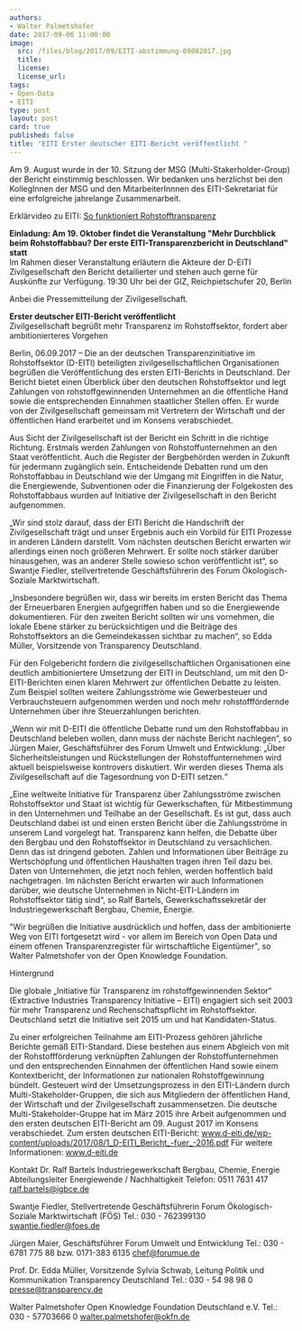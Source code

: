 ```yaml
---
authors: 
- Walter Palmetshofer
date: 2017-09-06 11:00:00
image:
  src: /files/blog/2017/09/EITI-abstimmung-09082017.jpg
  title: 
  license:
  license_url: 
tags:
- Open-Data
- EITI
type: post
layout: post
card: true
published: false
title: "EITI Erster deutscher EITI-Bericht veröffentlicht " 
---
```


Am 9. August wurde in der 10. Sitzung der MSG (Multi-Stakerholder-Group) der Bericht einstimmig beschlossen. Wir bedanken uns herzlichst bei den KollegInnen der MSG und den MitarbeiterInnnen des EITI-Sekretariat für eine erfolgreiche jahrelange Zusammenarbeit.

Erklärvideo zu EITI: [So funktioniert Rohstofftransparenz](https://www.facebook.com/EITIDeutschland/videos/254272028419241/)

<b> Einladung: Am 19. Oktober findet die Veranstaltung "Mehr Durchblick beim Rohstoffabbau? Der erste EITI-Transparenzbericht in Deutschland" statt</b><br>
Im Rahmen dieser Veranstaltung erläutern die Akteure der D-EITI Zivilgesellschaft den Bericht detailierter und stehen auch gerne für Auskünfte zur Verfügung.
19:30 Uhr bei der GIZ, Reichpietschufer 20, Berlin

Anbei die Pressemitteilung der Zivilgesellschaft.

<b> Erster deutscher EITI-Bericht veröffentlicht</b><br>
Zivilgesellschaft begrüßt mehr Transparenz im Rohstoffsektor, fordert aber ambitionierteres Vorgehen

Berlin, 06.09.2017 – Die an der deutschen Transparenzinitiative im Rohstoffsektor (D-EITI) beteiligten zivilgesellschaftlichen Organisationen begrüßen die Veröffentlichung des ersten EITI-Berichts in Deutschland. Der Bericht bietet einen Überblick über den deutschen Rohstoffsektor und legt Zahlungen von rohstoffgewinnenden Unternehmen an die öffentliche Hand sowie die entsprechenden Einnahmen staatlicher Stellen offen. Er wurde von der Zivilgesellschaft gemeinsam mit Vertretern der Wirtschaft und der öffentlichen Hand erarbeitet und im Konsens verabschiedet. 

Aus Sicht der Zivilgesellschaft ist der Bericht ein Schritt in die richtige Richtung. Erstmals werden Zahlungen von Rohstoffunternehmen an den Staat veröffentlicht. Auch die Register der Bergbehörden werden in Zukunft für jedermann zugänglich sein. Entscheidende Debatten rund um den Rohstoffabbau in Deutschland wie der Umgang mit Eingriffen in die Natur, die Energiewende, Subventionen oder die Finanzierung der Folgekosten des Rohstoffabbaus wurden auf Initiative der Zivilgesellschaft in den Bericht aufgenommen. 

„Wir sind stolz darauf, dass der EITI Bericht die Handschrift der Zivilgesellschaft trägt und unser Ergebnis auch ein Vorbild für EITI Prozesse in anderen Ländern darstellt. Vom nächsten deutschen Bericht erwarten wir allerdings einen noch größeren Mehrwert. Er sollte noch stärker darüber hinausgehen, was an anderer Stelle sowieso schon veröffentlicht ist“, so Swantje Fiedler, stellvertretende Geschäftsführerin des Forum Ökologisch-Soziale Marktwirtschaft.

„Insbesondere begrüßen wir, dass wir bereits im ersten Bericht das Thema der Erneuerbaren Energien aufgegriffen haben und so die Energiewende dokumentieren. Für den zweiten Bericht sollten wir uns vornehmen, die lokale Ebene stärker zu berücksichtigen und die Beiträge des Rohstoffsektors an die Gemeindekassen sichtbar zu machen“, so Edda Müller, Vorsitzende von Transparency Deutschland.

Für den Folgebericht fordern die zivilgesellschaftlichen Organisationen eine deutlich ambitioniertere Umsetzung der EITI in Deutschland, um mit den D-EITI-Berichten einen klaren Mehrwert zur öffentlichen Debatte zu leisten. Zum Beispiel sollten weitere Zahlungsströme wie Gewerbesteuer und Verbrauchsteuern aufgenommen werden und noch mehr rohstofffördernde Unternehmen über ihre Steuerzahlungen berichten.

„Wenn wir mit D-EITI die öffentliche Debatte rund um den Rohstoffabbau in Deutschland beleben wollen, dann muss der nächste Bericht nachlegen“, so Jürgen Maier, Geschäftsführer des Forum Umwelt und Entwicklung: „Über Sicherheitsleistungen und Rückstellungen der Rohstoffunternehmen wird aktuell beispielsweise kontrovers diskutiert. Wir werden dieses Thema als Zivilgesellschaft auf die Tagesordnung von D-EITI setzen.“

„Eine weltweite Initiative für Transparenz über Zahlungsströme zwischen Rohstoffsektor und Staat ist wichtig für Gewerkschaften, für Mitbestimmung in den Unternehmen und Teilhabe an der Gesellschaft. Es ist gut, dass auch Deutschland dabei ist und einen ersten Bericht über die Zahlungsströme in unserem Land vorgelegt hat. Transparenz kann helfen, die Debatte über den Bergbau und den Rohstoffsektor in Deutschland zu versachlichen. Denn das ist dringend geboten. Zahlen und Informationen über Beiträge zu Wertschöpfung und öffentlichen Haushalten tragen ihren Teil dazu bei. Daten von Unternehmen, die jetzt noch fehlen, werden hoffentlich bald nachgetragen. Im nächsten Bericht erwarten wir auch Informationen darüber, wie deutsche Unternehmen in Nicht-EITI-Ländern im Rohstoffsektor tätig sind“, so Ralf Bartels, Gewerkschaftssekretär der Industriegewerkschaft Bergbau, Chemie, Energie.

"Wir begrüßen die Initiative ausdrücklich und hoffen, dass der ambitionierte Weg von EITI fortgesetzt wird - vor allem im Bereich von Open Data und einem offenen Transparenzregister für wirtschaftliche Eigentümer", so Walter Palmetshofer von der Open Knowledge Foundation.

Hintergrund

Die globale „Initiative für Transparenz im rohstoffgewinnenden Sektor“ (Extractive Industries Transparency Initiative – EITI) engagiert sich seit 2003 für mehr Transparenz und Rechenschaftspflicht im Rohstoffsektor. Deutschland setzt die Initiative seit 2015 um und hat Kandidaten-Status. 

Zu einer erfolgreichen Teilnahme am EITI-Prozess gehören jährliche Berichte gemäß EITI-Standard. Diese bestehen aus einem Abgleich von mit der Rohstoffförderung verknüpften Zahlungen der Rohstoffunternehmen und den entsprechenden Einnahmen der öffentlichen Hand sowie einem Kontextbericht, der Informationen zur nationalen Rohstoffgewinnung bündelt. Gesteuert wird der Umsetzungsprozess in den EITI-Ländern durch Multi-Stakeholder-Gruppen, die sich aus Mitgliedern der öffentlichen Hand, der Wirtschaft und der Zivilgesellschaft zusammensetzen. Die deutsche Multi-Stakeholder-Gruppe hat im März 2015 ihre Arbeit aufgenommen und den ersten deutschen EITI-Bericht am 09. August 2017 im Konsens verabschiedet. 
Zum ersten deutschen EITI-Bericht: 
www.d-eiti.de/wp-content/uploads/2017/08/1_D-EITI_Bericht_-fuer_-2016.pdf
Für weitere Informationen: www.d-eiti.de

Kontakt
Dr. Ralf Bartels
Industriegewerkschaft Bergbau, Chemie, Energie
Abteilungsleiter Energiewende / Nachhaltigkeit
Telefon: 0511 7631 417
ralf.bartels@igbce.de

Swantje Fiedler, Stellvertretende Geschäftsführerin
Forum Ökologisch-Soziale Marktwirtschaft (FÖS)
Tel.: 030 - 762399130
swantje.fiedler@foes.de

Jürgen Maier, Geschäftsführer 
Forum Umwelt und Entwicklung
Tel.: 030 - 6781 775 88 bzw. 0171-383 6135
chef@forumue.de

Prof. Dr. Edda Müller, Vorsitzende
Sylvia Schwab, Leitung Politik und Kommunikation
Transparency Deutschland
Tel.: 030 - 54 98 98 0 
presse@transparency.de

Walter Palmetshofer
Open Knowledge Foundation Deutschland e.V.
Tel.: 030 - 57703666 0
walter.palmetshofer@okfn.de
